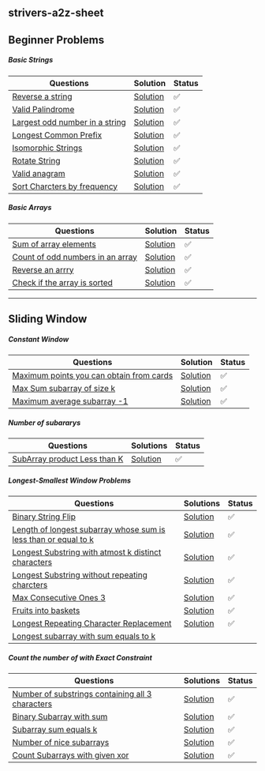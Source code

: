 ## strivers-a2z-sheet

## Beginner Problems

##### Basic Strings

| Questions                                                    | Solution                                                     | Status |
| ------------------------------------------------------------ | ------------------------------------------------------------ | ------ |
| [Reverse a string](https://leetcode.com/problems/reverse-string/description/) | [Solution](https://github.com/SuvadeepMukherjee/dsa-to-do-sheet/blob/main/Beginner%20Problems/Basic%20Strings/reverse-string.js) | ✅      |
| [Valid Palindrome](https://takeuforward.org/plus/data-structures-and-algorithm/beginner-problems/basic-strings/palindrome-check) | [Solution](https://github.com/SuvadeepMukherjee/dsa-to-do-sheet/blob/main/Beginner%20Problems/Basic%20Strings/palindrome-check.js) | ✅      |
| [Largest odd number in a string ](https://leetcode.com/problems/largest-odd-number-in-string/description/) | [Solution](https://github.com/SuvadeepMukherjee/dsa-to-do-sheet/blob/main/Beginner%20Problems/Basic%20Strings/largest-odd-number.js) | ✅      |
| [Longest Common Prefix](https://leetcode.com/problems/longest-common-prefix/description/) | [Solution](https://github.com/SuvadeepMukherjee/dsa-to-do-sheet/blob/main/Beginner%20Problems/Basic%20Strings/largest-common-prefix.js) | ✅      |
| [Isomorphic Strings](https://leetcode.com/problems/isomorphic-strings/description/) | [Solution](https://github.com/SuvadeepMukherjee/dsa-to-do-sheet/blob/main/Beginner%20Problems/Basic%20Strings/isomorphic-strings.js) | ✅      |
| [Rotate String](https://leetcode.com/problems/rotate-string/description/) | [Solution](https://github.com/SuvadeepMukherjee/dsa-to-do-sheet/blob/main/Beginner%20Problems/Basic%20Strings/rotate-sring.js) | ✅      |
| [Valid anagram](https://leetcode.com/problems/valid-anagram/description/) | [Solution](https://github.com/SuvadeepMukherjee/dsa-to-do-sheet/blob/main/Beginner%20Problems/Basic%20Strings/valid-anagram.js) | ✅      |
| [Sort Charcters by frequency](https://leetcode.com/problems/sort-characters-by-frequency/description/) | [Solution](https://github.com/SuvadeepMukherjee/dsa-to-do-sheet/blob/main/Beginner%20Problems/Basic%20Strings/sort-charcters-by-frequency.js) | ✅      |

##### Basic Arrays

| Questions                                                    | Solution                                                     | Status |
| ------------------------------------------------------------ | ------------------------------------------------------------ | ------ |
| [Sum of array elements](https://takeuforward.org/plus/data-structures-and-algorithm/beginner-problems/basic-arrays/sum-of-array-elements) | [Solution](https://github.com/SuvadeepMukherjee/dsa-to-do-sheet/blob/main/Beginner%20Problems/Basic%20Arrays/sum-of-array-elements.js) | ✅      |
| [Count of odd numbers in an array](https://takeuforward.org/plus/data-structures-and-algorithm/beginner-problems/basic-arrays/count-of-odd-numbers-in-array/submissions) | [Solution](https://github.com/SuvadeepMukherjee/dsa-to-do-sheet/blob/main/Beginner%20Problems/Basic%20Arrays/count-of-odd-numbers-in-an-array.js) | ✅      |
| [Reverse an arrry](https://takeuforward.org/plus/data-structures-and-algorithm/beginner-problems/basic-arrays/reverse-an-array) | [Solution]()                                                 | ✅      |
| [Check if the array is sorted](https://takeuforward.org/plus/data-structures-and-algorithm/beginner-problems/basic-arrays/check-if-the-array-is-sorted) | [Solution](https://github.com/SuvadeepMukherjee/dsa-to-do-sheet/blob/main/Beginner%20Problems/Basic%20Arrays/check-if-array-is-sorted.js) | ✅      |

------

## Sliding Window

##### Constant Window

| Questions                                                    | Solution                                                     | Status |
| ------------------------------------------------------------ | ------------------------------------------------------------ | ------ |
| [Maximum points you can obtain from cards](https://leetcode.com/problems/maximum-points-you-can-obtain-from-cards/description/) | [Solution](https://github.com/SuvadeepMukherjee/dsa-to-do-sheet/blob/main/Sliding%20Window/Constant%20Window/maximum-points-you-can-obtain-from-cards.js) | ✅      |
| [Max Sum subarray of size k](https://www.geeksforgeeks.org/problems/max-sum-subarray-of-size-k5313/1) | [Solution](https://github.com/SuvadeepMukherjee/dsa-to-do-sheet/blob/main/Sliding%20Window/Constant%20Window/max-sum-subarray-of-size-k.js) | ✅      |
| [Maximum average subarray -1](https://leetcode.com/problems/maximum-average-subarray-i/) | [Solution](https://github.com/SuvadeepMukherjee/dsa-to-do-sheet/blob/main/Sliding%20Window/Constant%20Window/max-sum-subarray-of-size-k.js) | ✅      |

##### Number of subararys

| Questions                                                    | Solutions                                                    | Status |
| ------------------------------------------------------------ | ------------------------------------------------------------ | ------ |
| [SubArray product Less than K ](https://leetcode.com/problems/subarray-product-less-than-k/description/) | [Solution](https://github.com/SuvadeepMukherjee/dsa-to-do-sheet/blob/main/Sliding%20Window/Number%20of%20subarrays/subarray-product-less-than-k.js) | ✅      |

##### Longest-Smallest Window Problems

| Questions                                                    | Solutions                                                    | Status |
| ------------------------------------------------------------ | ------------------------------------------------------------ | ------ |
| [Binary String Flip](https://github.com/SuvadeepMukherjee/dsa-to-do-sheet/blob/main/Sliding%20Window/Longest%20Smallest%20window%20problems/binary-string-flip.md) | [Solution](https://github.com/SuvadeepMukherjee/dsa-to-do-sheet/blob/main/Sliding%20Window/Longest%20Smallest%20window%20problems/binary-string-flip.md) | ✅      |
| [Length of longest subarray whose sum is less than or equal to k ](https://github.com/SuvadeepMukherjee/dsa-to-do-sheet/blob/main/Sliding%20Window/Longest%20Smallest%20window%20problems/length-of-largest-subarray-whose-sum-is-less-than-or-equal-to-k.md) | [Solution](https://github.com/SuvadeepMukherjee/dsa-to-do-sheet/blob/main/Sliding%20Window/Longest%20Smallest%20window%20problems/length-of-largest-subarray-whose-sum-is-less-than-or-equal-to-k.md) | ✅      |
| [Longest Substring with atmost k distinct characters ](https://takeuforward.org/plus/data-structures-and-algorithm/sliding-window-and-2-pointer/longest-and-smallest-window-problems/longest-substring-with-at-most-k-distinct-characters) | [Solution](https://github.com/SuvadeepMukherjee/dsa-to-do-sheet/blob/main/Sliding%20Window/Longest%20Smallest%20window%20problems/longest-substring-with-atmost-k-characters.js) | ✅      |
| [Longest Substring without repeating charcters](https://takeuforward.org/plus/data-structures-and-algorithm/sliding-window-and-2-pointer/longest-and-smallest-window-problems/longest-substring-without-repeating-characters) | [Solution]()                                                 | ✅      |
| [Max Consecutive Ones 3](https://leetcode.com/problems/max-consecutive-ones-iii/description/) | [Solution](https://github.com/SuvadeepMukherjee/dsa-to-do-sheet/blob/main/Sliding%20Window/Longest%20Smallest%20window%20problems/max-consecutive-ones-3.js) | ✅      |
| [Fruits into baskets](https://leetcode.com/problems/fruit-into-baskets/description/) | [Solution](https://github.com/SuvadeepMukherjee/dsa-to-do-sheet/blob/main/Sliding%20Window/Longest%20Smallest%20window%20problems/fruits-into-baskets.js) | ✅      |
| [Longest Repeating Character Replacement](https://leetcode.com/problems/longest-repeating-character-replacement/description/) | [Solution](https://github.com/SuvadeepMukherjee/dsa-to-do-sheet/blob/main/Sliding%20Window/Longest%20Smallest%20window%20problems/longest-repeating-charcter-replacement.js) | ✅      |
| [Longest subarray with sum equals to k]()                    |                                                              |        |

##### Count the number of with Exact Constraint

| Questions                                                    | Solutions                                                    | Status |
| ------------------------------------------------------------ | ------------------------------------------------------------ | ------ |
| [Number of substrings containing all 3 characters ]()        | [Solution]()                                                 | ✅      |
| [Binary Subarray with sum](https://leetcode.com/problems/binary-subarrays-with-sum/description/) | [Solution](https://github.com/SuvadeepMukherjee/dsa-to-do-sheet/blob/main/Sliding%20Window/Count%20the%20Number%20of%20subarrays%20with%20exact%20constraint/binary-subarrays-with-sum.js) | ✅      |
| [Subarray sum equals k](https://github.com/SuvadeepMukherjee/dsa-to-do-sheet/blob/main/Sliding%20Window/Count%20the%20Number%20of%20subarrays%20with%20exact%20constraint/subarray-sum-equals-k.js) | [Solution](https://github.com/SuvadeepMukherjee/dsa-to-do-sheet/blob/main/Sliding%20Window/Count%20the%20Number%20of%20subarrays%20with%20exact%20constraint/subarray-sum-equals-k.js) | ✅      |
| [Number of nice subarrays](https://leetcode.com/problems/count-number-of-nice-subarrays/description/) | [Solution](https://github.com/SuvadeepMukherjee/dsa-to-do-sheet/blob/main/Sliding%20Window/Count%20the%20Number%20of%20subarrays%20with%20exact%20constraint/number-of-nice-subarrays.js) | ✅      |
| [Count Subarrays with given xor](https://takeuforward.org/plus/data-structures-and-algorithm/hashing/faqs/count-subarrays-with-given-xor-k) | [Solution]()                                                 | ✅      |

















#### 
